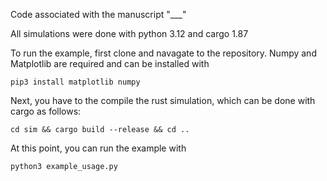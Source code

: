 Code associated with the manuscript "___"

All simulations were done with python 3.12 and cargo 1.87

To run the example, first clone and navagate to the repository. Numpy and Matplotlib are required and can be installed with
```
pip3 install matplotlib numpy
```

Next, you have to the compile the rust simulation, which can be done with cargo as follows:
```
cd sim && cargo build --release && cd ..
```
At this point, you can run the example with
```
python3 example_usage.py
```
